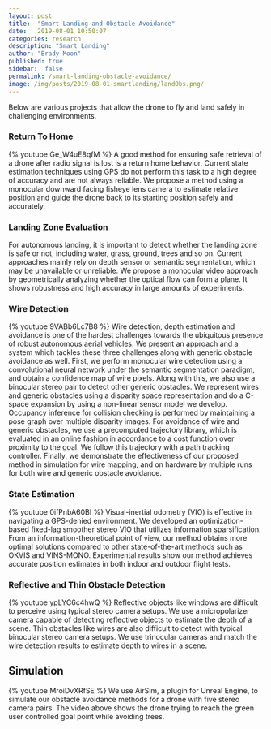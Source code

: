 ```yaml
---
layout: post
title:  "Smart Landing and Obstacle Avoidance"
date:   2019-08-01 10:50:07
categories: research
description: "Smart Landing"
author: "Brady Moon"
published: true
sidebar:  false
permalink: /smart-landing-obstacle-avoidance/
image: /img/posts/2019-08-01-smartlanding/landObs.png/
---
```


Below are various projects that allow the drone to fly and land safely in challenging environments.

### Return To Home
{% youtube Ge_W4uE8qfM %}
A good method for ensuring safe retrieval of a drone after radio signal is lost is a return home behavior. Current state estimation techniques using GPS do not perform this task to a high degree of accuracy and are not always reliable. We propose a method using a monocular downward facing fisheye lens camera to estimate relative position and guide the drone back to its starting position safely and accurately.

### Landing Zone Evaluation
<!-- [embed]https://www.youtube.com/watch?v=CxoG0qwIsUg[/embed]  -->
<!-- {% youtube CxoG0qwIsUg %} -->

For autonomous landing, it is important to detect whether the landing zone is safe or not, including water, grass, ground, trees and so on. Current approaches mainly rely on depth sensor or semantic segmentation, which may be unavailable or unreliable. We propose a monocular video approach by geometrically analyzing whether the optical flow can form a plane. It shows robustness and high accuracy in large amounts of experiments.

### Wire Detection
{% youtube 9VABb6Lc7B8 %}
Wire detection, depth estimation and avoidance is one of the hardest challenges towards the ubiquitous presence of robust autonomous aerial vehicles. We present an approach and a system which tackles these three challenges along with generic obstacle avoidance as well. First, we perform monocular wire detection using a convolutional neural network under the semantic segmentation paradigm, and obtain a confidence map of wire pixels. Along with this, we also use a binocular stereo pair to detect other generic obstacles. We represent wires and generic obstacles using a disparity space representation and do a C-space expansion by using a non-linear sensor model we develop. Occupancy inference for collision checking is performed by maintaining a pose graph over multiple disparity images. For avoidance of wire and generic obstacles, we use a precomputed trajectory library, which is evaluated in an online fashion in accordance to a cost function over proximity to the goal. We follow this trajectory with a path tracking controller. Finally, we demonstrate the effectiveness of our proposed method in simulation for wire mapping, and on hardware by multiple runs for both wire and generic obstacle avoidance.

### State Estimation
{% youtube 0ifPnbA60BI %}
Visual-inertial odometry (VIO) is effective in navigating a GPS-denied environment. We developed an optimization-based fixed-lag smoother stereo VIO that utilizes information sparsification. From an information-theoretical point of view, our method obtains more optimal solutions compared to other state-of-the-art methods such as OKVIS and VINS-MONO. Experimental results show our method achieves accurate position estimates in both indoor and outdoor flight tests.

### Reflective and Thin Obstacle Detection
{% youtube ypLYC6c4hwQ %}
Reflective objects like windows are difficult to perceive using typical stereo camera setups. We use a micropolarizer camera capable of detecting reflective objects to estimate the depth of a scene. Thin obstacles like wires are also difficult to detect with typical binocular stereo camera setups. We use trinocular cameras and match the wire detection results to estimate depth to wires in a scene.

## Simulation
{% youtube MroiDvXRfSE %}
We use AirSim, a plugin for Unreal Engine, to simulate our obstacle avoidance methods for a drone with five stereo camera pairs. The video above shows the drone trying to reach the green user controlled goal point while avoiding trees.
